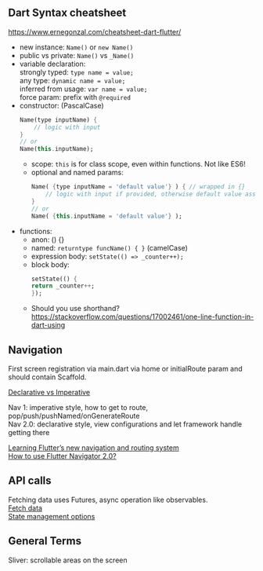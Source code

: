 ## Dart Syntax cheatsheet

https://www.ernegonzal.com/cheatsheet-dart-flutter/

- new instance: `Name()` or `new Name()`  
- public vs private: `Name()` vs `_Name()`  
- variable declaration:  
    strongly typed: `type name = value;`  
    any type: `dynamic name = value;`  
    inferred from usage: `var name = value;`  
    force param: prefix with `@required`  
- constructor:  (PascalCase)
    ```dart
    Name(type inputName) {
        // logic with input
    }
    // or
    Name(this.inputName);
    ```  
    - scope: `this` is for class scope, even within functions. Not like ES6!  
    - optional and named params: 
        ```dart
        Name( {type inputName = 'default value'} ) { // wrapped in {}
            // logic with input if provided, otherwise default value assigned
        }
        // or
        Name( {this.inputName = 'default value'} );
        ```
- functions:
    - anon: () {}
    - named: `returntype funcName() { }` (camelCase)
    - expression body: `setState(() => _counter++);`
    - block body:
        ```dart
        setState(() {
        return _counter++;
        });
        ```
    - Should you use shorthand? https://stackoverflow.com/questions/17002461/one-line-function-in-dart-using

## Navigation

First screen registration via main.dart via home or initialRoute param and should contain Scaffold. 

[Declarative vs Imperative](https://flutter.dev/docs/get-started/flutter-for/declarative)

Nav 1: imperative style, how to get to route, pop/push/pushNamed/onGenerateRoute  
Nav 2.0: declarative style, view configurations and let framework handle getting there

[Learning Flutter’s new navigation and routing system](https://medium.com/flutter/learning-flutters-new-navigation-and-routing-system-7c9068155ade)  
[How to use Flutter Navigator 2.0?](https://www.youtube.com/watch?v=wH16ROWAtAk)

## API calls

Fetching data uses Futures, async operation like observables.  
[Fetch data](https://flutter.dev/docs/cookbook/networking/fetch-data#testing)  
[State management options](https://flutter.dev/docs/development/data-and-backend/state-mgmt/options)  



## General Terms

Sliver: scrollable areas on the screen